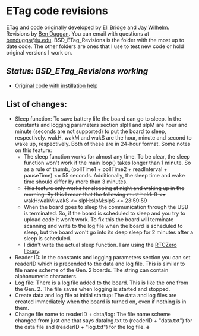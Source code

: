 # ETag code revisions
ETag and code originally developed by [Eli Bridge](https://github.com/Eli-S-Bridge) and [Jay Wilhelm](https://github.com/jaywilhelm).
Revisions by [Ben Duggan](https://github.com/BenSDuggan).  You can email with questions at [bendugga@iu.edu](mailto:bendugga@iu.edu).  BSD_ETag_Revisions is the folder with the most up to date code.  The other folders are ones that I use to test new code or hold original versions I work on.

## **_Status: BSD_ETag_Revisions working_**

* [Original code with instillation help](https://github.com/Eli-S-Bridge/ETAG_4095_Apr2018)

## List of changes:
* Sleep function: To save battery life the board can go to sleep.  In the constants and logging parameters section slpH and slpM are hour and minute (seconds are not supported) to put the board to sleep, respectively.  wakH, wakM and wakS are the hour, minute and second to wake up, respectively.  Both of these are in 24-hour format.  Some notes on this feature:
    * The sleep function works for almost any time.  To be clear, the sleep function won't work if the main loop() takes longer than 1 minute.  So as a rule of thumb, (pollTime1 + pollTime2 + readInterval + pauseTime) <= 55 seconds.  Additionally, the sleep time and wake time should differ by more than 3 minutes.  
    * ~~This feature only works for sleeping at night and waking up in the morning.  By this I mean that the following must hold: 0 <= wakH:wakM:wakS <= slpH:slpM:slpS <= 23:59:59~~
    * When the board goes to sleep the communication through the USB is terminated.  So, if the board is scheduled to sleep and you try to upload code it won't work.  To fix this the board will terminate scanning and write to the log file when the board is scheduled to sleep, but the board won't go into its deep sleep for 2 minutes after a sleep is scheduled.
   * I didn't write the actual sleep function.  I am using the [RTCZero library](https://www.arduino.cc/en/Reference/RTC).
* Reader ID: In the constants and logging parameters section you can set readerID which is prepended to the data and log file.  This is similar to file name scheme of the Gen. 2 boards.  The string can contain alphanumeric characters.
* Log file: There is a log file added to the board.  This is like the one from the Gen. 2.  The file saves when logging is started and stopped.
* Create data and log file at initial startup:  The data and log files are created immediately when the board is turned on, even if nothing is in them.
* Change file name to readerID + data/log: The file name scheme changed from just one that says datalog.txt to (readerID + "data.txt") for the data file and (readerID + "log.txt") for the log file.
~~a~~
